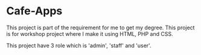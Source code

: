 # Cafe-Apps
This project is part of the requirement for me to get my degree. This project is for workshop project where I make it using HTML, PHP and CSS.

This project have 3 role which is 'admin', 'staff' and 'user'.
